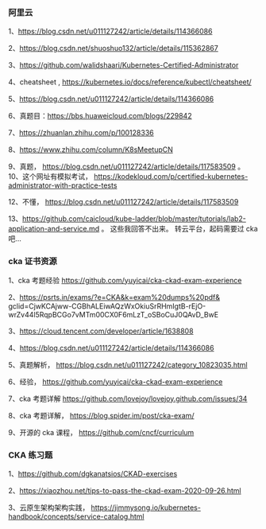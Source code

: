 ### 阿里云

1、https://blog.csdn.net/u011127242/article/details/114366086

2、https://blog.csdn.net/shuoshuo132/article/details/115362867

3、https://github.com/walidshaari/Kubernetes-Certified-Administrator

4、cheatsheet , https://kubernetes.io/docs/reference/kubectl/cheatsheet/ 

5、https://blog.csdn.net/u011127242/article/details/114366086

6、真题目：https://bbs.huaweicloud.com/blogs/229842 

7、https://zhuanlan.zhihu.com/p/100128336 

8、https://www.zhihu.com/column/K8sMeetupCN 

9、真题， https://blog.csdn.net/u011127242/article/details/117583509 。 10、这个网址有模拟考试， https://kodekloud.com/p/certified-kubernetes-administrator-with-practice-tests 


12、不懂， https://blog.csdn.net/u011127242/article/details/117583509 

13、https://github.com/caicloud/kube-ladder/blob/master/tutorials/lab2-application-and-service.md 。 这些我回答不出来。 转云平台，起码需要过 cka 吧...



### cka 证书资源
1、cka 考题经验 https://github.com/yuyicai/cka-ckad-exam-experience

2、https://psrts.in/exams/?e=CKA&k=exam%20dumps%20pdf&
gclid=CjwKCAjww-CGBhALEiwAQzWxOkiuSrRHmIgtB-rEjO-wrZv44l5RqpBCGo7vMTm00CX0F6mLzT_oSBoCuJ0QAvD_BwE 

3、https://cloud.tencent.com/developer/article/1638808

4、https://blog.csdn.net/u011127242/article/details/114366086

5、真题解析， https://blog.csdn.net/u011127242/category_10823035.html 

6、经验， https://github.com/yuyicai/cka-ckad-exam-experience 

7、cka 考题详解 https://github.com/lovejoy/lovejoy.github.com/issues/34 

8、cka 考题详解， https://blog.spider.im/post/cka-exam/ 

9、开源的 cka 课程， https://github.com/cncf/curriculum  


### CKA 练习题
1、https://github.com/dgkanatsios/CKAD-exercises

2、https://xiaozhou.net/tips-to-pass-the-ckad-exam-2020-09-26.html

3、云原生架构架构实践， https://jimmysong.io/kubernetes-handbook/concepts/service-catalog.html 
